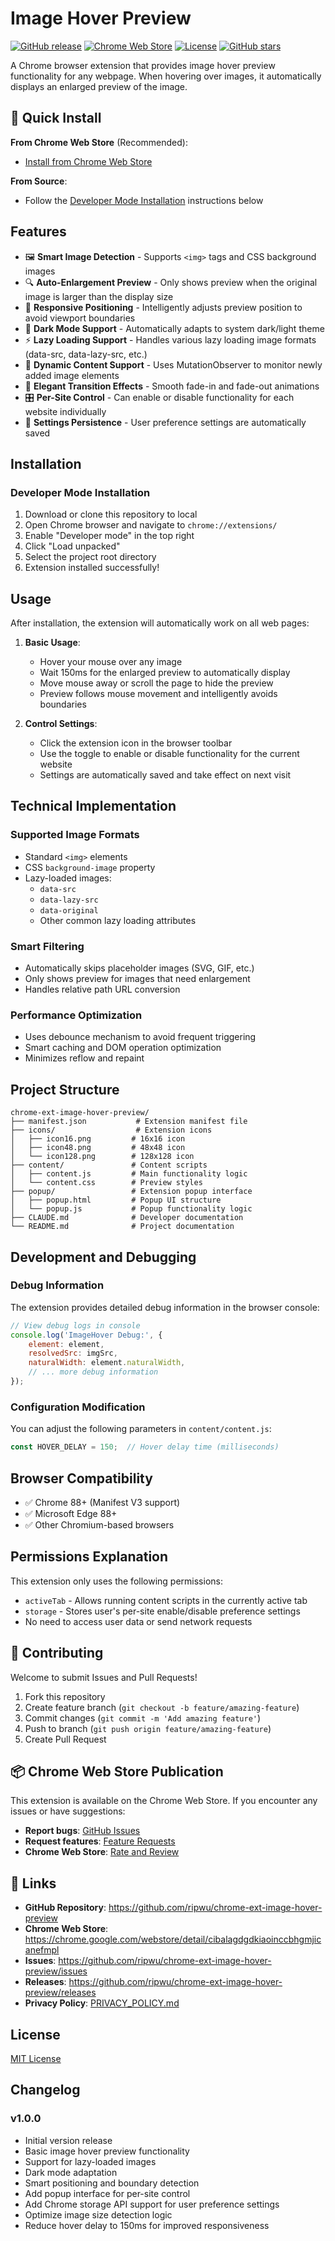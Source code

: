 # Image Hover Preview

[![GitHub release](https://img.shields.io/github/v/release/ripwu/chrome-ext-image-hover-preview)](https://github.com/ripwu/chrome-ext-image-hover-preview/releases)
[![Chrome Web Store](https://img.shields.io/chrome-web-store/v/cibalagdgdkiaoinccbhgmjicanefmpl)](https://chrome.google.com/webstore/detail/cibalagdgdkiaoinccbhgmjicanefmpl)
[![License](https://img.shields.io/github/license/ripwu/chrome-ext-image-hover-preview)](https://github.com/ripwu/chrome-ext-image-hover-preview/blob/main/LICENSE)
[![GitHub stars](https://img.shields.io/github/stars/ripwu/chrome-ext-image-hover-preview)](https://github.com/ripwu/chrome-ext-image-hover-preview/stargazers)

A Chrome browser extension that provides image hover preview functionality for any webpage. When hovering over images, it automatically displays an enlarged preview of the image.

## 🚀 Quick Install

**From Chrome Web Store** (Recommended):
- [Install from Chrome Web Store](https://chrome.google.com/webstore/detail/cibalagdgdkiaoinccbhgmjicanefmpl) 

**From Source**:
- Follow the [Developer Mode Installation](#developer-mode-installation) instructions below

## Features

- 🖼️ **Smart Image Detection** - Supports `<img>` tags and CSS background images
- 🔍 **Auto-Enlargement Preview** - Only shows preview when the original image is larger than the display size
- 📱 **Responsive Positioning** - Intelligently adjusts preview position to avoid viewport boundaries
- 🌙 **Dark Mode Support** - Automatically adapts to system dark/light theme
- ⚡ **Lazy Loading Support** - Handles various lazy loading image formats (data-src, data-lazy-src, etc.)
- 🚀 **Dynamic Content Support** - Uses MutationObserver to monitor newly added image elements
- 🎨 **Elegant Transition Effects** - Smooth fade-in and fade-out animations
- 🎛️ **Per-Site Control** - Can enable or disable functionality for each website individually
- 💾 **Settings Persistence** - User preference settings are automatically saved

## Installation

### Developer Mode Installation

1. Download or clone this repository to local
2. Open Chrome browser and navigate to `chrome://extensions/`
3. Enable "Developer mode" in the top right
4. Click "Load unpacked"
5. Select the project root directory
6. Extension installed successfully!

## Usage

After installation, the extension will automatically work on all web pages:

1. **Basic Usage**:
   - Hover your mouse over any image
   - Wait 150ms for the enlarged preview to automatically display
   - Move mouse away or scroll the page to hide the preview
   - Preview follows mouse movement and intelligently avoids boundaries

2. **Control Settings**:
   - Click the extension icon in the browser toolbar
   - Use the toggle to enable or disable functionality for the current website
   - Settings are automatically saved and take effect on next visit

## Technical Implementation

### Supported Image Formats

- Standard `<img>` elements
- CSS `background-image` property
- Lazy-loaded images:
  - `data-src`
  - `data-lazy-src` 
  - `data-original`
  - Other common lazy loading attributes

### Smart Filtering

- Automatically skips placeholder images (SVG, GIF, etc.)
- Only shows preview for images that need enlargement
- Handles relative path URL conversion

### Performance Optimization

- Uses debounce mechanism to avoid frequent triggering
- Smart caching and DOM operation optimization
- Minimizes reflow and repaint

## Project Structure

```
chrome-ext-image-hover-preview/
├── manifest.json           # Extension manifest file
├── icons/                  # Extension icons
│   ├── icon16.png         # 16x16 icon
│   ├── icon48.png         # 48x48 icon
│   └── icon128.png        # 128x128 icon
├── content/               # Content scripts
│   ├── content.js         # Main functionality logic
│   └── content.css        # Preview styles
├── popup/                 # Extension popup interface
│   ├── popup.html         # Popup UI structure
│   └── popup.js           # Popup functionality logic
├── CLAUDE.md              # Developer documentation
└── README.md              # Project documentation
```

## Development and Debugging

### Debug Information

The extension provides detailed debug information in the browser console:

```javascript
// View debug logs in console
console.log('ImageHover Debug:', {
    element: element,
    resolvedSrc: imgSrc,
    naturalWidth: element.naturalWidth,
    // ... more debug information
});
```

### Configuration Modification

You can adjust the following parameters in `content/content.js`:

```javascript
const HOVER_DELAY = 150;  // Hover delay time (milliseconds)
```

## Browser Compatibility

- ✅ Chrome 88+ (Manifest V3 support)
- ✅ Microsoft Edge 88+
- ✅ Other Chromium-based browsers

## Permissions Explanation

This extension only uses the following permissions:

- `activeTab` - Allows running content scripts in the currently active tab
- `storage` - Stores user's per-site enable/disable preference settings
- No need to access user data or send network requests

## 🤝 Contributing

Welcome to submit Issues and Pull Requests!

1. Fork this repository
2. Create feature branch (`git checkout -b feature/amazing-feature`)
3. Commit changes (`git commit -m 'Add amazing feature'`)
4. Push to branch (`git push origin feature/amazing-feature`)
5. Create Pull Request

## 📦 Chrome Web Store Publication

This extension is available on the Chrome Web Store. If you encounter any issues or have suggestions:

- **Report bugs**: [GitHub Issues](https://github.com/ripwu/chrome-ext-image-hover-preview/issues)
- **Request features**: [Feature Requests](https://github.com/ripwu/chrome-ext-image-hover-preview/issues/new?template=feature_request.md)
- **Chrome Web Store**: [Rate and Review](https://chrome.google.com/webstore/detail/cibalagdgdkiaoinccbhgmjicanefmpl)

## 🔗 Links

- **GitHub Repository**: https://github.com/ripwu/chrome-ext-image-hover-preview
- **Chrome Web Store**: https://chrome.google.com/webstore/detail/cibalagdgdkiaoinccbhgmjicanefmpl
- **Issues**: https://github.com/ripwu/chrome-ext-image-hover-preview/issues
- **Releases**: https://github.com/ripwu/chrome-ext-image-hover-preview/releases
- **Privacy Policy**: [PRIVACY_POLICY.md](PRIVACY_POLICY.md)

## License

[MIT License](LICENSE)

## Changelog

### v1.0.0
- Initial version release
- Basic image hover preview functionality
- Support for lazy-loaded images
- Dark mode adaptation
- Smart positioning and boundary detection
- Add popup interface for per-site control
- Add Chrome storage API support for user preference settings
- Optimize image size detection logic
- Reduce hover delay to 150ms for improved responsiveness
